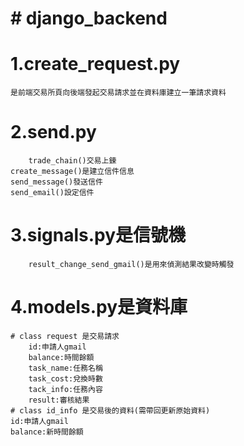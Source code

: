 # # django_backend
# 1.create_request.py  
	是前端交易所頁向後端發起交易請求並在資料庫建立一筆請求資料  
# 2.send.py  
        trade_chain()交易上鍊
	create_message()是建立信件信息  
	send_message()發送信件  
 	send_email()設定信件  
# 3.signals.py是信號機  
        result_change_send_gmail()是用來偵測結果改變時觸發  
# 4.models.py是資料庫  
	# class request 是交易請求  
        id:申請人gmail  
        balance:時間餘額  
        task_name:任務名稱  
        task_cost:兌換時數  
        tack_info:任務內容  
        result:審核結果  
	# class id_info 是交易後的資料(需帶回更新原始資料)  
 	id:申請人gmail  
  	balance:新時間餘額
